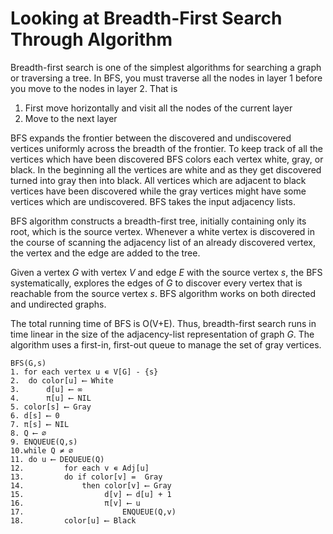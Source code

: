 # Looking at Breadth-First Search Through Algorithm

Breadth-first search is one of the simplest algorithms for searching a graph or traversing a tree. In BFS, you must traverse all the nodes in layer 1 before you move to the nodes in layer 2. That is
1. First move horizontally and visit all the nodes of the current layer
2. Move to the next layer

BFS expands the frontier between the discovered and undiscovered vertices uniformly across the breadth of the frontier. To keep track of all the vertices which have been discovered BFS colors each vertex white, gray, or black. In the beginning all the vertices are white and as they get discovered turned into gray then into black. All vertices which are adjacent to black vertices have been discovered while the gray vertices might have some vertices which are undiscovered. BFS takes the input adjacency lists.

BFS algorithm constructs a breadth-first tree, initially containing only its root, which is the source vertex. Whenever a white vertex is discovered in the course of scanning the adjacency list of an already discovered vertex, the vertex and the edge are added to the tree.

Given a vertex _G_ with vertex _V_ and edge _E_ with the source vertex _s_, the BFS systematically, explores the edges of _G_ to discover every vertex that is reachable from the source vertex _s_.  BFS algorithm works on both directed and undirected graphs.

The total running time of BFS is O(V+E). Thus, breadth-first search runs in time linear in the size of the adjacency-list representation of graph _G_. The algorithm uses a first-in, first-out queue to manage the set of gray vertices.

```
BFS(G,s)
1. for each vertex u ∊ V[G] - {s}
2. 	do color[u] ⟵ White
3. 		d[u] ⟵ ∞
4.		π[u] ⟵ NIL
5. color[s] ⟵ Gray
6. d[s] ⟵ 0
7. π[s] ⟵ NIL
8. Q ⟵ ∅
9. ENQUEUE(Q,s)
10.while Q ≠ ∅
11.	do u ⟵ DEQUEUE(Q)
12. 		for each v ∊ Adj[u]
13.			do if color[v] =  Gray
14.				then color[v] ⟵ Gray
15.			         d[v] ⟵ d[u] + 1
16.			         π[v] ⟵ u
17. 			         ENQUEUE(Q,v)
18. 		color[u] ⟵ Black
```